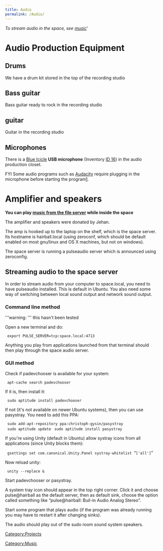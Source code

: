 ```yaml
---
title: Audio
permalink: /Audio/
---
```


*To stream audio in the space, see [music](/music "wikilink")*'

Audio Production Equipment
==========================

Drums
-----

We have a drum kit stored in the top of the recording studio

Bass guitar
-----------

Bass guitar ready to rock in the recording studio

guitar
------

Guitar in the recording studio

Microphones
-----------

There is a [Blue Icicle](http://bluemic.com/icicle/) **USB microphone** (Inventory [ID 16](http://space.local/view/16)) in the audio production closet.

FYI Some audio programs such as [Audacity](http://audacity.sourceforge.net/) require plugging in the microphone before starting the program[1](http://forum.audacityteam.org/viewtopic.php?f=13&t=32759).

Amplifier and speakers
======================

**You can play [music from the file server](/Music "wikilink") while inside the space**

The amplifier and speakers were donated by Jehan.

The amp is hooked up to the laptop on the shelf, which is the space server. Its hostname is hairball.local (using zeroconf, which should be default enabled on most gnu/linux and OS X machines, but not on windows).

The space server is running a pulseaudio server which is announced using zeroconfig.

Streaming audio to the space server
-----------------------------------

In order to stream audio from your computer to space.local, you need to have pulseaudio installed. This is default in Ubuntu. You also need some way of switching between local sound output and network sound output.

### Command line method

'''warning: ''' this hasn't been tested

Open a new terminal and do:

` export PULSE_SERVER=tcp:space.local:4713`

Anything you play from applications launched from that terminal should then play through the space audio server.

### GUI method

Check if padevchooser is available for your system:

` apt-cache search padevchooser`

If it is, then install it:

` sudo aptitude install padevchooser`

If not (it's not available on newer Ubuntu systems), then you can use pasystray. You need to add this PPA:

` sudo add-apt-repository ppa:christoph-gysin/pasystray`
` sudo aptitude update`
` sudo aptitude install pasystray`

If you're using Unity (default in Ubuntu) allow systray icons from all applications (since Unity blocks them):

` gsettings set com.canonical.Unity.Panel systray-whitelist `“`['all']`”

Now reload unity:

` unity --replace & `

Start padevchooser or pasystray.

A system tray icon should appear in the top right corner. Click it and choose pulse@hairball as the default server, then as default sink, choose the option called something like “pulse@hairball: Buil-in Audio Analog Stereo”.

Start some program that plays audio (if the program was already running you may have to restart it after changing sinks).

The audio should play out of the sudo room sound system speakers.

[Category:Projects](/Category:Projects "wikilink")

[Category:Music](/Category:Music "wikilink")